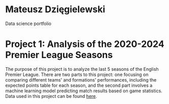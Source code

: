 # Mateusz Dzięgielewski
Data science portfolio

# Project 1: Analysis of the 2020-2024 Premier League Seasons
The purpose of this project is to analyze the last 5 seasons of the English Premier League. There are two parts to this project: one focusing on comparing different teams' and formations' performances, including the expected points table for each season, and the second part involves a machine learning model predicting match results based on game statistics. Data used in this project can be found [here](https://www.kaggle.com/datasets/mhmdkardosha/premier-league-matches).
